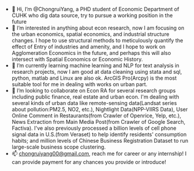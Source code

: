 - 👋 Hi, I’m @ChongruiYang, a PHD student of Economic Department of CUHK who dig data source, try to pursue a working position in the future
- 👀 I’m interested in anything about econ research, now I am focusing on the urban economics, spatial economics, and industrial structure changes. I hope to use structural methods to meticulously quantify the effect of Entry of industries and amenity, and I hope to work on Agglomeration Economics in the future, and perhaps this will also intersect with Spatial Economics or Economic History.
- 🌱 I’m currently learning machine learning and NLP for text analysis in research projects, now I am good at data cleaning using stata and sql, python, matlab and Linux are also ok. ArcGIS Pro(Arcpy) is the most suitable tool for me in dealing with works on urban part.
- 💞️ I’m looking to collaborate on Econ RA for several research groups including public finance, real estate and urban econ. I'm dealing with several kinds of urban data like remote-sensing data(Landsat series about pollution:PM2.5, NO2, etc.), Nightlight Data(NPP-VIIRS Data), User Online Comment in Restaurants(from Crawler of Openrice, Yelp, etc.), News Extraction from Main Media Post(from Crawler of Google Search, Factiva). I've also previously processed a billion levels of cell phone signal data in U.S.(from Veraset) to help identify residents' consumption habits; and million levels of Chinese Business Registration Dataset to run large-scale business scope clustering.
- 📫 chongruiyang00@gmail.com, reach me for career or any internship! I can provide payment for any chances you provide or introduce!
<!---
ChongruiYang/ChongruiYang is a ✨ special ✨ repository because its `README.md` (this file) appears on your GitHub profile.
You can click the Preview link to take a look at your changes.
--->

